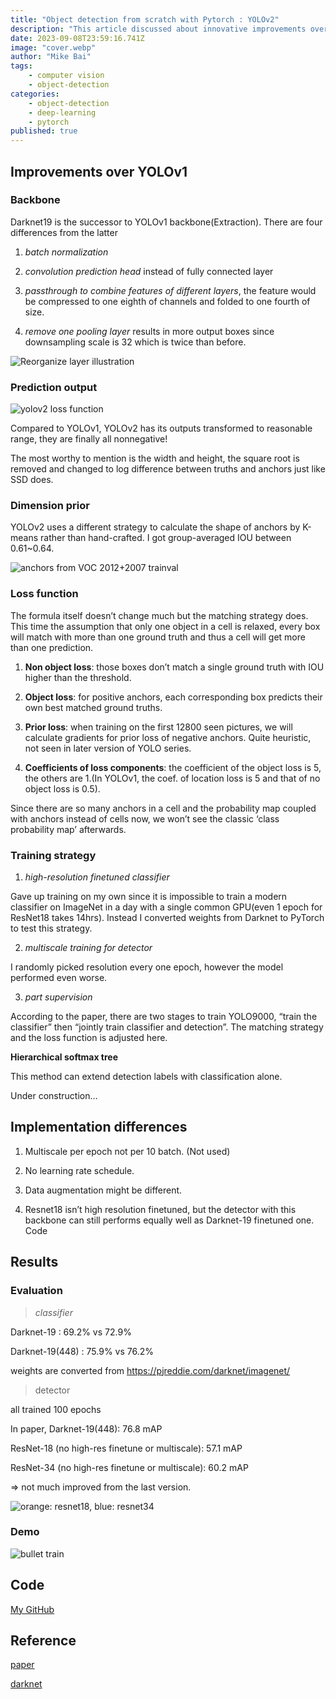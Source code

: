 ```yaml
---
title: "Object detection from scratch with Pytorch : YOLOv2"
description: "This article discussed about innovative improvements over YOLOv1 and introduced YOLOv2 & YOLO9000(on schedule)."
date: 2023-09-08T23:59:16.741Z
image: "cover.webp"
author: "Mike Bai"
tags:
    - computer vision
    - object-detection
categories:
    - object-detection
    - deep-learning
    - pytorch
published: true
---
```


## Improvements over YOLOv1

### Backbone

Darknet19 is the successor to YOLOv1 backbone(Extraction). There are four differences from the latter

1. *batch normalization*

2. *convolution prediction head* instead of fully connected layer

3. *passthrough to combine features of different layers*, the feature would be compressed to one eighth of channels and folded to one fourth of size.

4. *remove one pooling layer* results in more output boxes since downsampling scale is 32 which is twice than before.

![Reorganize layer illustration](reorg.webp)

### Prediction output

![yolov2 loss function](loss.webp)

Compared to YOLOv1, YOLOv2 has its outputs transformed to reasonable range, they are finally all nonnegative!

The most worthy to mention is the width and height, the square root is removed and changed to log difference between truths and anchors just like SSD does.

### Dimension prior

YOLOv2 uses a different strategy to calculate the shape of anchors by K-means rather than hand-crafted. I got group-averaged IOU between 0.61~0.64.

![anchors from VOC 2012+2007 trainval](anchors.webp)

### Loss function

The formula itself doesn’t change much but the matching strategy does. This time the assumption that only one object in a cell is relaxed, every box will match with more than one ground truth and thus a cell will get more than one prediction.

1. **Non object loss**: those boxes don’t match a single ground truth with IOU higher than the threshold.

2. **Object loss**: for positive anchors, each corresponding box predicts their own best matched ground truths.

3. **Prior loss**: when training on the first 12800 seen pictures, we will calculate gradients for prior loss of negative anchors. Quite heuristic, not seen in later version of YOLO series.

4. **Coefficients of loss components**: the coefficient of the object loss is 5, the others are 1.(In YOLOv1, the coef. of location loss is 5 and that of no object loss is 0.5).

Since there are so many anchors in a cell and the probability map coupled with anchors instead of cells now, we won’t see the classic ‘class probability map’ afterwards.

### Training strategy

1. *high-resolution finetuned classifier*

Gave up training on my own since it is impossible to train a modern classifier on ImageNet in a day with a single common GPU(even 1 epoch for ResNet18 takes 14hrs). Instead I converted weights from Darknet to PyTorch to test this strategy.

2. *multiscale training for detector*

I randomly picked resolution every one epoch, however the model performed even worse.

3. *part supervision*

According to the paper, there are two stages to train YOLO9000, “train the classifier” then “jointly train classifier and detection”. The matching strategy and the loss function is adjusted here.

**Hierarchical softmax tree**

This method can extend detection labels with classification alone.

Under construction…


## Implementation differences

1. Multiscale per epoch not per 10 batch. (Not used)

2. No learning rate schedule.

3. Data augmentation might be different.

4. Resnet18 isn’t high resolution finetuned, but the detector with this backbone can still performs equally well as Darknet-19 finetuned one.
Code

## Results

### Evaluation

> *classifier*

Darknet-19 : 69.2% vs 72.9%

Darknet-19(448) : 75.9% vs 76.2%

weights are converted from https://pjreddie.com/darknet/imagenet/

> detector

all trained 100 epochs

In paper, Darknet-19(448): 76.8 mAP

ResNet-18 (no high-res finetune or multiscale): 57.1 mAP

ResNet-34 (no high-res finetune or multiscale): 60.2 mAP

=> not much improved from the last version.

![orange: resnet18, blue: resnet34](backbone-compare.webp)

### Demo

![bullet train](demo.gif)


## Code

[My GitHub](https://github.com/gitE0Z9/pytorch-implemenations/tree/main/object/detection/library)

## Reference

[paper](https://arxiv.org/abs/1612.08242)

[darknet](https://github.com/AlexeyAB/darknet)
